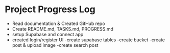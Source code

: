 # Project Progress Log

- Read documentation & Created GitHub repo
- Create README.md, TASKS.md, PROGRESS.md
- setup Supabase and connect app
- created login/register UI
-create supabase tables
-create bucket
-create post & upload image
-create search post 


 
